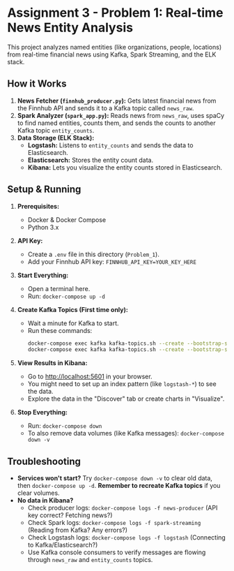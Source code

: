 # Assignment 3 - Problem 1: Real-time News Entity Analysis

This project analyzes named entities (like organizations, people, locations) from real-time financial news using Kafka, Spark Streaming, and the ELK stack.

## How it Works

1.  **News Fetcher (`finnhub_producer.py`):** Gets latest financial news from the Finnhub API and sends it to a Kafka topic called `news_raw`.
2.  **Spark Analyzer (`spark_app.py`):** Reads news from `news_raw`, uses spaCy to find named entities, counts them, and sends the counts to another Kafka topic `entity_counts`.
3.  **Data Storage (ELK Stack):**
    *   **Logstash:** Listens to `entity_counts` and sends the data to Elasticsearch.
    *   **Elasticsearch:** Stores the entity count data.
    *   **Kibana:** Lets you visualize the entity counts stored in Elasticsearch.

## Setup & Running

1.  **Prerequisites:**
    *   Docker & Docker Compose
    *   Python 3.x

2.  **API Key:**
    *   Create a `.env` file in this directory (`Problem_1`).
    *   Add your Finnhub API key: `FINNHUB_API_KEY=YOUR_KEY_HERE`

3.  **Start Everything:**
    *   Open a terminal here.
    *   Run: `docker-compose up -d`

4.  **Create Kafka Topics (First time only):**
    *   Wait a minute for Kafka to start.
    *   Run these commands:
        ```bash
        docker-compose exec kafka kafka-topics.sh --create --bootstrap-server localhost:9092 --replication-factor 1 --partitions 1 --topic news_raw
        docker-compose exec kafka kafka-topics.sh --create --bootstrap-server localhost:9092 --replication-factor 1 --partitions 1 --topic entity_counts
        ```

5.  **View Results in Kibana:**
    *   Go to [http://localhost:5601](http://localhost:5601) in your browser.
    *   You might need to set up an index pattern (like `logstash-*`) to see the data.
    *   Explore the data in the "Discover" tab or create charts in "Visualize".

6.  **Stop Everything:**
    *   Run: `docker-compose down`
    *   To also remove data volumes (like Kafka messages): `docker-compose down -v`

## Troubleshooting

*   **Services won't start?** Try `docker-compose down -v` to clear old data, then `docker-compose up -d`. **Remember to recreate Kafka topics** if you clear volumes.
*   **No data in Kibana?**
    *   Check producer logs: `docker-compose logs -f news-producer` (API key correct? Fetching news?)
    *   Check Spark logs: `docker-compose logs -f spark-streaming` (Reading from Kafka? Any errors?)
    *   Check Logstash logs: `docker-compose logs -f logstash` (Connecting to Kafka/Elasticsearch?)
    *   Use Kafka console consumers to verify messages are flowing through `news_raw` and `entity_counts` topics.
